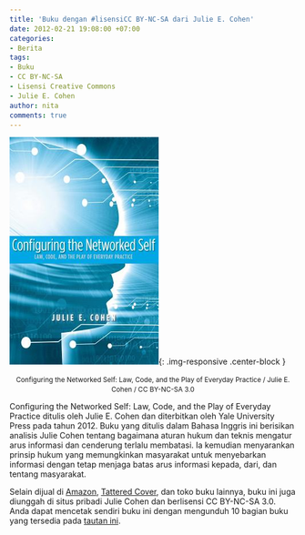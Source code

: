```yaml
---
title: 'Buku dengan #lisensiCC BY-NC-SA dari Julie E. Cohen'
date: 2012-02-21 19:08:00 +07:00
categories:
- Berita
tags:
- Buku
- CC BY-NC-SA
- Lisensi Creative Commons
- Julie E. Cohen
author: nita
comments: true
---
```


![9780300125436.jpg](/uploads/9780300125436.jpg){: .img-responsive .center-block }<center><small>Configuring the Networked Self: Law, Code, and the Play of Everyday Practice / Julie E. Cohen / CC BY-NC-SA 3.0<i></i></small></center>

Configuring the Networked Self: Law, Code, and the Play of Everyday Practice ditulis oleh Julie E. Cohen dan diterbitkan oleh Yale University Press pada tahun 2012. Buku yang ditulis dalam Bahasa Inggris ini berisikan analisis Julie Cohen tentang bagaimana aturan hukum dan teknis mengatur arus informasi dan cenderung terlalu membatasi. Ia kemudian menyarankan prinsip hukum yang memungkinkan masyarakat untuk menyebarkan informasi dengan tetap menjaga batas arus informasi kepada, dari, dan tentang masyarakat.

Selain dijual di [Amazon](http://www.amazon.com/Configuring-Networked-Self-Everyday-Practice/dp/0300125437), [Tattered Cover](http://www.tatteredcover.com/book/9780300125436), dan toko buku lainnya, buku ini juga diunggah di situs pribadi Julie Cohen dan berlisensi CC BY-NC-SA 3.0. Anda dapat mencetak sendiri buku ini dengan mengunduh 10 bagian buku yang tersedia pada [tautan ini](http://www.juliecohen.com/page5.php).

